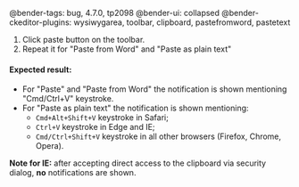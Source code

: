 @bender-tags: bug, 4.7.0, tp2098
@bender-ui: collapsed
@bender-ckeditor-plugins: wysiwygarea, toolbar, clipboard, pastefromword, pastetext

1. Click paste button on the toolbar.
2. Repeat it for "Paste from Word" and "Paste as plain text"

#### Expected result:
* For "Paste" and "Paste from Word" the notification is shown mentioning "Cmd/Ctrl+V" keystroke.
* For "Paste as plain text" the notification is shown mentioning:
	* `Cmd+Alt+Shift+V` keystroke in Safari;
	* `Ctrl+V` keystroke in Edge and IE;
	* `Cmd/Ctrl+Shift+V` keystroke in all other browsers (Firefox, Chrome, Opera).

**Note for IE:** after accepting direct access to the clipboard via security dialog, **no** notifications are shown.
